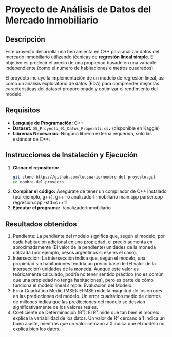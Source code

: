 # Proyecto de Análisis de Datos del Mercado Inmobiliario

## Descripción

Este proyecto desarrolla una herramienta en C++ para analizar datos del mercado inmobiliario utilizando técnicas de **regresión lineal simple**. El objetivo es predecir el precio de una propiedad basado en una variable independiente (como el número de habitaciones o metros cuadrados). 

El proyecto incluye la implementación de un modelo de regresión lineal, así como un análisis exploratorio de datos (EDA) para comprender mejor las características del dataset proporcionado y optimizar el rendimiento del modelo.

## Requisitos

- **Lenguaje de Programación:** C++
- **Dataset:** `DS_Proyecto_01_Datos_Properati.csv` (disponible en Kaggle)
- **Librerías Necesarias:** Ninguna librería externa requerida, solo las estándar de C++.

## Instrucciones de Instalación y Ejecución

1. **Clonar el repositorio:**
   ```bash
   git clone https://github.com/tuusuario/nombre-del-proyecto.git
   cd nombre-del-proyecto
2. **Compilar el código:**
   Asegúrate de tener un compilador de C++ instalado (por ejemplo, g++).
   g++ -o analizadorInmobiliario main.cpp parser.cpp regresion.cpp -std=c++11
3. **Ejecutar el programa:**
   ./analizadorInmobiliario

## Resultados obtenidos

 1. Pendiente:
La pendiente del modelo significa que, según el modelo, por cada habitación adicional en una propiedad, el precio aumenta en aproximadamente (El valor de la pendiente) unidades de la moneda utilizada (por ejemplo, pesos argentinos si ese es el caso).
2. Intersección:
La intersección indica que, según el modelo, una propiedad sin habitaciones tendría un precio base de (El valor de la intersección) unidades de la moneda. Aunque este valor es teóricamente calculado, podría no tener sentido práctico (no es común que una propiedad no tenga habitaciones), pero es parte de cómo funciona el modelo lineal simple.
Evaluación del Modelo:
3. Error Cuadrático Medio (MSE):
El MSE mide la magnitud de los errores en las predicciones del modelo. Un error cuadrático medio de cientos de millones indica que las predicciones del modelo se desvían significativamente de los valores reales.
4. Coeficiente de Determinación (R²):
El R² mide qué tan bien el modelo explica la variabilidad de los datos. Un valor de R² cercano a 1 indica un buen ajuste, mientras que un valor cercano a 0 indica que el modelo no explica bien los datos.
